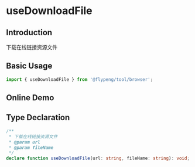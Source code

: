 # useDownloadFile

## Introduction

下载在线链接资源文件

## Basic Usage

```ts
import { useDownloadFile } from '@flypeng/tool/browser';
```

## Online Demo

<preview path="./index.vue" title="useDownloadFile" description="download online file"></preview>

## Type Declaration

```ts
/**
 * 下载在线链接资源文件
 * @param url
 * @param fileName
 */
declare function useDownloadFile(url: string, fileName: string): void;
```
